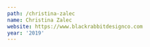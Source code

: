```yaml
---
path: /christina-zalec
name: Christina Zalec
website: https://www.blackrabbitdesignco.com
year: '2019'
---
```

